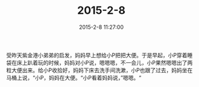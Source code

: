 ﻿---
title: "2015-2-8"
date: 2015-2-8 11:27:00
tags:
categories: 爸爸
---
受昨天紫金港小弟弟的启发，妈妈早上想给小P把把大便。于是早起，小P穿着睡袋在床上趴着玩的时候，妈妈对小P说，嗯嗯嗯，不一会儿，小P果然嗯嗯出了两粒大便出来。给小P收拾好，妈妈下床去洗手间洗漱，小P也跟了过去，妈妈坐在马桶上说，“小P，妈妈在大便。“小P看着妈妈说，”嗯嗯。“ ​​​​ 